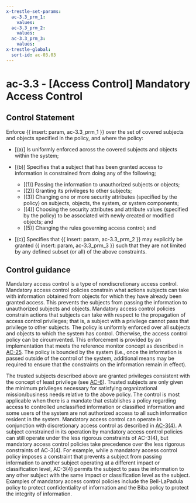 ```yaml
---
x-trestle-set-params:
  ac-3.3_prm_1:
    values:
  ac-3.3_prm_2:
    values:
  ac-3.3_prm_3:
    values:
x-trestle-global:
  sort-id: ac-03.03
---
```


# ac-3.3 - \[Access Control\] Mandatory Access Control

## Control Statement

Enforce {{ insert: param, ac-3.3_prm_1 }} over the set of covered subjects and objects specified in the policy, and where the policy:

- \[(a)\] Is uniformly enforced across the covered subjects and objects within the system;

- \[(b)\] Specifies that a subject that has been granted access to information is constrained from doing any of the following;

  - \[(1)\] Passing the information to unauthorized subjects or objects;
  - \[(2)\] Granting its privileges to other subjects;
  - \[(3)\] Changing one or more security attributes (specified by the policy) on subjects, objects, the system, or system components;
  - \[(4)\] Choosing the security attributes and attribute values (specified by the policy) to be associated with newly created or modified objects; and
  - \[(5)\] Changing the rules governing access control; and

- \[(c)\] Specifies that {{ insert: param, ac-3.3_prm_2 }} may explicitly be granted {{ insert: param, ac-3.3_prm_3 }} such that they are not limited by any defined subset (or all) of the above constraints.

## Control guidance

Mandatory access control is a type of nondiscretionary access control. Mandatory access control policies constrain what actions subjects can take with information obtained from objects for which they have already been granted access. This prevents the subjects from passing the information to unauthorized subjects and objects. Mandatory access control policies constrain actions that subjects can take with respect to the propagation of access control privileges; that is, a subject with a privilege cannot pass that privilege to other subjects. The policy is uniformly enforced over all subjects and objects to which the system has control. Otherwise, the access control policy can be circumvented. This enforcement is provided by an implementation that meets the reference monitor concept as described in [AC-25](#ac-25). The policy is bounded by the system (i.e., once the information is passed outside of the control of the system, additional means may be required to ensure that the constraints on the information remain in effect).

The trusted subjects described above are granted privileges consistent with the concept of least privilege (see [AC-6](#ac-6)). Trusted subjects are only given the minimum privileges necessary for satisfying organizational mission/business needs relative to the above policy. The control is most applicable when there is a mandate that establishes a policy regarding access to controlled unclassified information or classified information and some users of the system are not authorized access to all such information resident in the system. Mandatory access control can operate in conjunction with discretionary access control as described in [AC-3(4)](#ac-3.4). A subject constrained in its operation by mandatory access control policies can still operate under the less rigorous constraints of AC-3(4), but mandatory access control policies take precedence over the less rigorous constraints of AC-3(4). For example, while a mandatory access control policy imposes a constraint that prevents a subject from passing information to another subject operating at a different impact or classification level, AC-3(4) permits the subject to pass the information to any other subject with the same impact or classification level as the subject. Examples of mandatory access control policies include the Bell-LaPadula policy to protect confidentiality of information and the Biba policy to protect the integrity of information.
